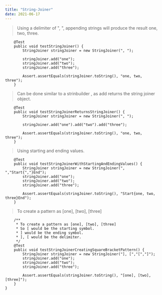 ```yaml
---
title: "String-Joiner"
date: 2021-06-17
---
```


> Using a delimiter of ", ", appending strings will produce the result
  one, two, three.

```
    @Test
    public void testStringJoiner() {
        StringJoiner stringJoiner = new StringJoiner(", ");

        stringJoiner.add("one");
        stringJoiner.add("two");
        stringJoiner.add("three");

        Assert.assertEquals(stringJoiner.toString(), "one, two, three");
    }
```
> Can be done similar to a strinbuilder , as add returns the string joiner object.

```
    @Test
    public void testStringJoinerReturnsStringJoiner() {
        StringJoiner stringJoiner = new StringJoiner(", ");

        stringJoiner.add("one").add("two").add("three");

        Assert.assertEquals(stringJoiner.toString(), "one, two, three");
    }
```
> Using starting and ending values. 

```
    @Test
    public void testStringJoinerWithStartingAndEndingValues() {
        StringJoiner stringJoiner = new StringJoiner(", ","Start{","}End");
        stringJoiner.add("one");
        stringJoiner.add("two");
        stringJoiner.add("three");

        Assert.assertEquals(stringJoiner.toString(), "Start{one, two, three}End");
    }
```
> To create a pattern as [one], [two], [three]


```
    /**
     * To create a pattern as [one], [two], [three]
     * So [ would be the starting symbol.
     * ] would be the ending symbol.
     * ], [ would be the delimiter.
     */
    @Test
    public void testStringJoinerCreatingSquareBracketPattern() {
        StringJoiner stringJoiner = new StringJoiner("], [","[","]");
        stringJoiner.add("one");
        stringJoiner.add("two");
        stringJoiner.add("three");

        Assert.assertEquals(stringJoiner.toString(), "[one], [two], [three]");
    }
}